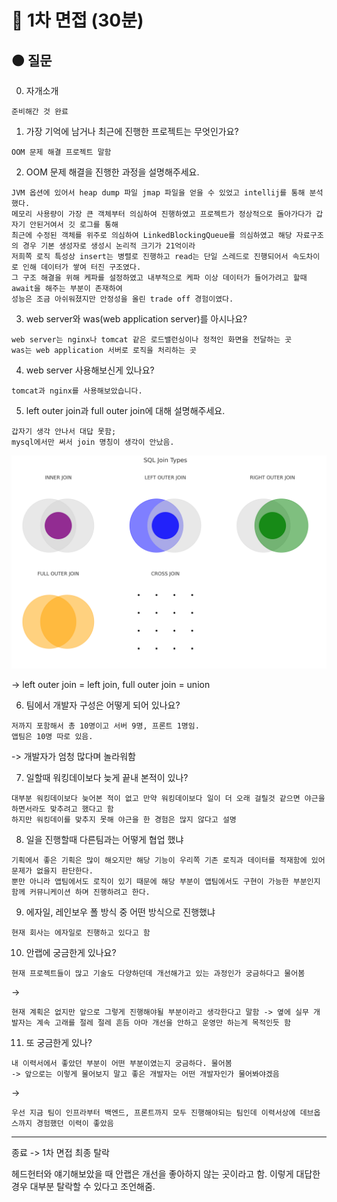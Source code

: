 # 🔴 1차 면접 (30분)

## 🟠 질문

0. 자개소개
```text
준비해간 것 완료
```

1. 가장 기억에 남거나 최근에 진행한 프로젝트는 무엇인가요?
```text
OOM 문제 해결 프로젝트 말함
```

2. OOM 문제 해결을 진행한 과정을 설명해주세요.
```text
JVM 옵션에 있어서 heap dump 파일 jmap 파일을 얻을 수 있었고 intellij를 통해 분석했다.
메모리 사용량이 가장 큰 객체부터 의심하여 진행하였고 프로젝트가 정상적으로 돌아가다가 갑자기 안된거여서 깃 로그를 통해
최근에 수정된 객체를 위주로 의심하여 LinkedBlockingQueue를 의심하였고 해당 자료구조의 경우 기본 생성자로 생성시 논리적 크기가 21억이라
저희쪽 로직 특성상 insert는 병렬로 진행하고 read는 단일 스레드로 진행되어서 속도차이로 인해 데이터가 쌓여 터진 구조였다.
그 구조 해결을 위해 케파를 설정하였고 내부적으로 케파 이상 데이터가 들어가려고 할때 await을 해주는 부분이 존재하여
성능은 조금 아쉬워졌지만 안정성을 올린 trade off 경험이였다.
```

3. web server와 was(web application server)를 아시나요?
```text
web server는 nginx나 tomcat 같은 로드밸런싱이나 정적인 화면을 전달하는 곳
was는 web application 서버로 로직을 처리하는 곳
```

4. web server 사용해보신게 있나요?
```text
tomcat과 nginx를 사용해보았습니다.
```

5. left outer join과 full outer join에 대해 설명해주세요.
```text
갑자기 생각 안나서 대답 못함;
mysql에서만 써서 join 명칭이 생각이 안났음.
```

![img_1.png](img_1.png)

-> left outer join = left join, full outer join = union

6. 팀에서 개발자 구성은 어떻게 되어 있나요?
```text
저까지 포함해서 총 10명이고 서버 9명, 프론트 1명임.
앱팀은 10명 따로 있음.
```
-> 개발자가 엄청 많다며 놀라워함

7. 일할때 워킹데이보다 늦게 끝내 본적이 있나? 
```text
대부분 워킹데이보다 늦어본 적이 없고 만약 워킹데이보다 일이 더 오래 걸릴것 같으면 야근을 하면서라도 맞추려고 했다고 함 
하지만 워킹데이를 맞추지 못해 야근을 한 경험은 많지 않다고 설명
```

8. 일을 진행할때 다른팀과는 어떻게 협업 했냐
```text
기획에서 좋은 기획은 많이 해오지만 해당 기능이 우리쪽 기존 로직과 데이터를 적재함에 있어 문제가 없을지 판단한다.
뿐만 아니라 앱팀에서도 로직이 있기 때문에 해당 부분이 앱팀에서도 구현이 가능한 부분인지 함께 커뮤니케이션 하며 진행하려고 한다.
```

9. 에자일, 레인보우 폴 방식 중 어떤 방식으로 진행했냐
```text
현재 회사는 에자일로 진행하고 있다고 함
```

10. 안랩에 궁금한게 있나요?
```text
현재 프로젝트들이 많고 기술도 다양하던데 개선해가고 있는 과정인가 궁금하다고 물어봄
```
->
```text
현재 계획은 없지만 앞으로 그렇게 진행해야될 부분이라고 생각한다고 말함 -> 옆에 실무 개발자는 계속 고래를 절레 절레 흔듬 아마 개선을 안하고 운영만 하는게 목적인듯 함
```

11. 또 궁금한게 있나?
```text
내 이력서에서 좋았던 부분이 어떤 부분이였는지 궁금하다. 물어봄
-> 앞으로는 이렇게 물어보지 말고 좋은 개발자는 어떤 개발자인가 물어봐야겠음
```

-> 
```text
우선 지금 팀이 인프라부터 백엔드, 프론트까지 모두 진행해야되는 팀인데 이력서상에 데브옵스까지 경험했던 이력이 좋았음
```

---

종료 -> 1차 면접 최종 탈락

헤드헌터와 얘기해보았을 때 안랩은 개선을 좋아하지 않는 곳이라고 함. 이렇게 대답한 경우 대부분 탈락할 수 있다고 조언해줌.